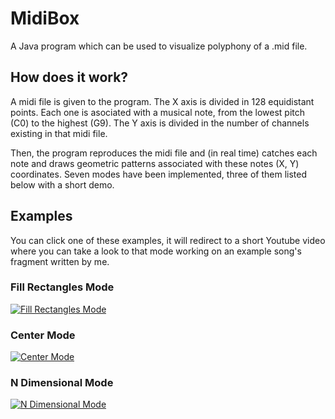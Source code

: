# MidiBox
A Java program which can be used to visualize polyphony of a .mid file.

## How does it work?
A midi file is given to the program.
The X axis is divided in 128 equidistant points. Each one is asociated with a musical note, from the lowest pitch (C0) to the highest (G9).
The Y axis is divided in the number of channels existing in that midi file.

Then, the program reproduces the midi file and (in real time) catches each note and draws geometric patterns associated with these notes (X, Y) coordinates.
Seven modes have been implemented, three of them listed below with a short demo.

## Examples
You can click one of these examples, it will redirect to a short Youtube video where you can take a look to that mode working on an example song's fragment written by me.

### Fill Rectangles Mode
[![Fill Rectangles Mode](https://img.youtube.com/vi/tSGapqXVWQQ/0.jpg)](https://www.youtube.com/watch?v=tSGapqXVWQQ)

### Center Mode
[![Center Mode](https://img.youtube.com/vi/xy9jdx1v4aA/0.jpg)](https://www.youtube.com/watch?v=xy9jdx1v4aA)

### N Dimensional Mode
[![N Dimensional Mode](https://img.youtube.com/vi/WJ1Dp1ehDDY/0.jpg)](https://www.youtube.com/watch?v=WJ1Dp1ehDDY)
